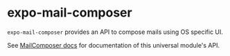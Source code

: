 # expo-mail-composer

`expo-mail-composer` provides an API to compose mails using OS specific UI.

See [MailComposer docs](https://docs.expo.io/versions/latest/sdk/mail-composer) for documentation of this universal module's API.
